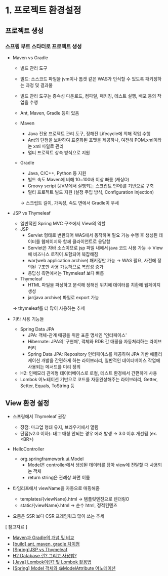 # 1. 프로젝트 환경설정

## 프로젝트 생성
### 스프링 부트 스타터로 프로젝트 생성
* Maven vs Gradle
  * 빌드 관리 도구
  * 빌드: 소스코드 파일을 jvm이나 톰캣 같은 WAS가 인식할 수 있도록 패키징하는 과정 및 결과물
  * 빌드 관리 도구는 종속성 다운로드, 컴파일, 패키징, 테스트 실행, 배포 등의 작업을 수행
  * Ant, Maven, Gradle 등이 있음

  * Maven
    * Java 전용 프로젝트 관리 도구, 정해진 Lifecycle에 의해 작업 수행
    * Ant의 단점을 보완하여 표준화된 포맷을 제공하나, 여전헤 POM.xml이라는 xml 파일로 관리
    * 멀티 프로젝트 상속 방식으로 지원
  * Gradle
    * Java, C/C++, Python 등 지원
    * 빌드 속도 Maven에 비해 10~100배 이상 빠름 (캐싱O)
    * Groovy script (JVM에서 실행되는 스크립트 언어)를 기반으로 구축
    * 멀티 프로젝트 빌드 지원 (설정 주입 방식, Configuration Injection)
  
    → 스크립트 길이, 가독성, 속도 면에서 Gradle이 우세

* JSP vs Thymeleaf
  * 일반적인 Spring MVC 구조에서 View의 역할
  * JSP
    * Servlet 형태로 변환되어 WAS에서 동작하며 필요 기능 수행 후 생성된 데이터를 웹페이지와 함께 클라이언트로 응답함
    * Servlet은 자바 소스이므로 jsp 파일 내에서 java 코드 사용 가능 → View에 비즈니스 로직이 포함되어 복잡해짐
    * war(web application archive) 패키징만 가능 → WAS 필요, 사전에 정의된 구조만 사용 가능하므로 복잡성 증가
    * 응답성 측면에서는 Thymeleaf 보다 빠름
  * Thymeleaf
    * HTML 파일을 파싱하고 분석해 정해진 위치에 데이터를 치환해 웹페이지 생성
    * jar(java archive) 파일로 export 가능

  → thymeleaf를 더 많이 사용하는 추세

* 기타 사용 기능들
  * Spring Data JPA
    * JPA: 객체-관계 매핑을 위한 표준 명세인 '인터페이스'
    * Hibernate: JPA의 '구현체', 객체와 RDB 간 매핑을 자동처리하는 라이브러리
    * Spring Data JPA: Repository 인터페이스를 제공하여 JPA 기반 애플리케이션 개발을 간편하게 하는 라이브러리, 일반적인 데이터베이스 작업에 사용되는 메서드를 미리 정의
  * H2: 인메모리 관계형 데이터베이스로 로컬, 테스트 환경에서 간편하게 사용
  * Lombok 어노테이션 기반으로 코드를 자동완성해주는 라이브러리, Getter, Setter, Equals, ToString 등

## View 환경 설정
* 스프링에서 Thymeleaf 권장
  * 장점: 마크업 형태 유지, 브라우저에서 열림
  * 단점(v2.0 이하): 태그 매칭 안되는 경우 에러 발생 → 3.0 이후 개선됨 (ex. \<BR\>)

* HelloController
  * org.springframework.ui.Model
    * Model은 controller에서 생성된 데이터를 담아 view에 전달할 때 사용되는 객체
    * return string은 관례상 화면 이름
* 타임리프에서 viewName을 자동으로 매핑해줌
  * templates/{viewNane}.html → 템플릿엔진으로 렌더링O
  * static/{viewName}.html → 순수 html, 정적컨텐츠
* 요즘은 SSR 보다 CSR 프레임워크 많이 쓰는 추세

[ 참고자료 ]
* [Maven과 Gradle의 개념 및 비교](https://velog.io/@leesomyoung/Maven%EA%B3%BC-Gradle%EC%9D%98-%EC%B0%A8%EC%9D%B4-%EB%B0%8F-%EB%B9%84%EA%B5%90)
* [[build] ant, maven, gradle 차이점](https://blog.naver.com/rorean/222236619759)
* [[Spring]JSP vs Thymeleaf](https://velog.io/@posasac/SpringJSP-vs-Thymeleaf)
* [H2 Database 란? 그리고 사용법?](https://yjkim-dev.tistory.com/3)
* [[Java] Lombok이란? 및 Lombok 활용법](https://mangkyu.tistory.com/78)
* [[Spring] Model 객체와 @ModelAttribute 어노테이션](https://dev-coco.tistory.com/100)